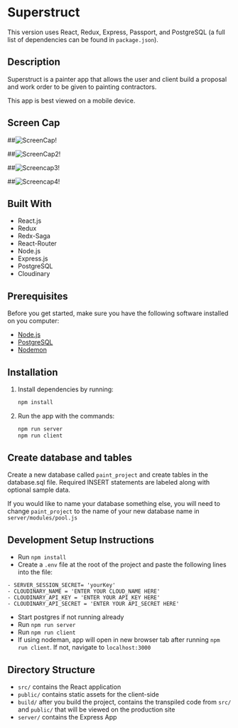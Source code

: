 # Superstruct

This version uses React, Redux, Express, Passport, and PostgreSQL (a full list of dependencies can be found in `package.json`).

## Description

Superstruct is a painter app that allows the user and client build a proposal and work order to be given to painting contractors.

This app is best viewed on a mobile device.

## Screen Cap


##![ScreenCap!](screenshot1.png "cap1")

##![ScreenCap2!](screenshot2.png "cap2")

##![Screencap3!](screenshot3.png "cap3")

##![Screencap4!](screenshot4.png "cap4")

## Built With

- React.js
- Redux
- Redx-Saga
- React-Router
- Node.js
- Express.js
- PostgreSQL
- Cloudinary

## Prerequisites

Before you get started, make sure you have the following software installed on you computer:

- [Node.js](https://nodejs.org/en/)
- [PostgreSQL](https://www.postgresql.org/)
- [Nodemon](https://nodemon.io/)

## Installation

1. Install dependencies by running:
   ```sh
   npm install
   ```
2. Run the app with the commands:
   ```sh
   npm run server
   npm run client
   ```

## Create database and tables

Create a new database called `paint_project` and create tables in the database.sql file. Required INSERT statements are labeled along with optional sample data.

If you would like to name your database something else, you will need to change `paint_project` to the name of your new database name in `server/modules/pool.js`

## Development Setup Instructions

- Run `npm install`
- Create a `.env` file at the root of the project and paste the following lines into the file:

```
- SERVER_SESSION_SECRET= 'yourKey'
- CLOUDINARY_NAME = 'ENTER YOUR CLOUD_NAME HERE'
- CLOUDINARY_API_KEY = 'ENTER YOUR API_KEY HERE'
- CLOUDINARY_API_SECRET = 'ENTER YOUR API_SECRET HERE'
```

- Start postgres if not running already
- Run `npm run server`
- Run `npm run client`
- If using nodeman, app will open in new browser tab after running `npm run client`. If not, navigate to `localhost:3000`

## Directory Structure

- `src/` contains the React application
- `public/` contains static assets for the client-side
- `build/` after you build the project, contains the transpiled code from `src/` and `public/` that will be viewed on the production site
- `server/` contains the Express App
